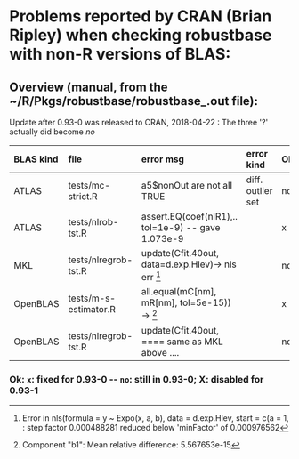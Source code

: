 # Problems reported by CRAN (Brian Ripley) when checking robustbase with non-R versions of BLAS:

## Overview (manual, from the ~/R/Pkgs/robustbase/robustbase_<kind>.out  file):

Update after 0.93-0 was released to CRAN, 2018-04-22 : The three '?' actually did become _no_

| BLAS kind | file                  | error msg                                          | error kind        | Ok | comments |
| :-------- | :-------------------- | :------------------------------------------------  | :---------------  | -- | -------- |
| ATLAS     | tests/mc-strict.R     | a5$nonOut are not all TRUE                         | diff. outlier set | no | disabled |
| ATLAS     | tests/nlrob-tst.R     | assert.EQ(coef(nlR1),.. tol=1e-9) -- gave 1.073e-9 |                   | x  |          |
| MKL       | tests/nlregrob-tst.R  | update(Cfit.40out, data=d.exp.Hlev)-> nls err [^1] |                   | no | TODO     |
| OpenBLAS  | tests/m-s-estimator.R | all.equal(mC[nm], mR[nm], tol=5e-15))      -> [^2] |                   | x  |          |
| OpenBLAS  | tests/nlregrob-tst.R  | update(Cfit.40out, ==== same as MKL above ....     |                   | no |          |

### Ok: `x`: fixed for 0.93-0 -- `no`: still in 0.93-0;  X: disabled for 0.93-1


[^1]: Error in nls(formula = y ~ Expo(x, a, b), data = d.exp.Hlev, start = c(a = 1,  :
    step factor 0.000488281 reduced below 'minFactor' of 0.000976562

[^2]: Component "b1": Mean relative difference: 5.567653e-15
